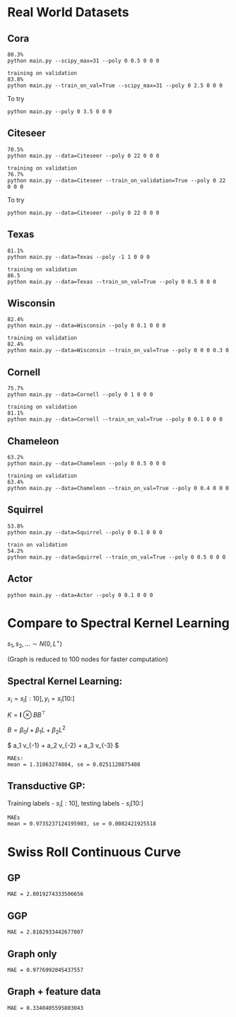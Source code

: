 # Real World Datasets

## Cora
```
80.3%
python main.py --scipy_max=31 --poly 0 0.5 0 0 0

training on validation
83.8%
python main.py --train_on_val=True --scipy_max=31 --poly 0 2.5 0 0 0
```
To try
```
python main.py --poly 0 3.5 0 0 0
```
## Citeseer
```
70.5%
python main.py --data=Citeseer --poly 0 22 0 0 0

training on validation
76.7%
python main.py --data=Citeseer --train_on_validation=True --poly 0 22 0 0 0
```
To try
```
python main.py --data=Citeseer --poly 0 22 0 0 0
```

## Texas
```
81.1%
python main.py --data=Texas --poly -1 1 0 0 0

training on validation
86.5
python main.py --data=Texas --train_on_val=True --poly 0 0.5 0 0 0
```

## Wisconsin
```
82.4%
python main.py --data=Wisconsin --poly 0 0.1 0 0 0

training on validation
82.4%
python main.py --data=Wisconsin --train_on_val=True --poly 0 0 0 0.3 0
```

## Cornell
```
75.7%
python main.py --data=Cornell --poly 0 1 0 0 0

training on validation
81.1%
python main.py --data=Cornell --train_on_val=True --poly 0 0.1 0 0 0
```

## Chameleon
```
63.2%
python main.py --data=Chameleon --poly 0 0.5 0 0 0

training on validation
63.4%
python main.py --data=Chameleon --train_on_val=True --poly 0 0.4 0 0 0
```

## Squirrel
```
53.8%
python main.py --data=Squirrel --poly 0 0.1 0 0 0

train on validation
54.2%
python main.py --data=Squirrel --train_on_val=True --poly 0 0.5 0 0 0
```

## Actor
```
python main.py --data=Actor --poly 0 0.1 0 0 0
```

# Compare to Spectral Kernel Learning

$s_1, s_2, \dots \sim N(0, L^+)$

(Graph is reduced to 100 nodes for faster computation)

## Spectral Kernel Learning:

$x_i = s_i[:10], y_i = s_i[10:]$

$K = \mathbf{I} \otimes BB^\top$

$B = \beta_0 I + \beta_1 L + \beta_2 L^2$

$ a_1 v_{-1} + a_2 v_{-2} + a_3 v_{-3} $
```
MAEs:
mean = 1.31863274804, se = 0.0251120875408
```

## Transductive GP:

Training labels - $s_i[:10]$, testing labels - $s_i[10:]$

```
MAEs
mean = 0.9735237124195903, se = 0.0082421925518
```

# Swiss Roll Continuous Curve

## GP
```
MAE = 2.8019274333506656
```

## GGP
```
MAE = 2.8102933442677007
```

## Graph only
```
MAE = 0.9776992045437557
```

## Graph + feature data
```
MAE = 0.3340405595803043
```
